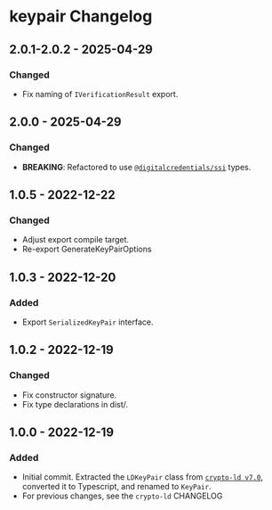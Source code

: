 # keypair Changelog

## 2.0.1-2.0.2 - 2025-04-29
### Changed
- Fix naming of `IVerificationResult` export.

## 2.0.0 - 2025-04-29
### Changed
- **BREAKING**: Refactored to use [`@digitalcredentials/ssi`](https://github.com/digitalcredentials/ssi)
  types.

## 1.0.5 - 2022-12-22
### Changed
- Adjust export compile target.
- Re-export GenerateKeyPairOptions

## 1.0.3 - 2022-12-20
### Added
- Export `SerializedKeyPair` interface.

## 1.0.2 - 2022-12-19
### Changed
- Fix constructor signature.
- Fix type declarations in dist/.

## 1.0.0 - 2022-12-19
### Added
- Initial commit. Extracted the `LDKeyPair` class from [`crypto-ld v7.0`](https://github.com/digitalbazaar/crypto-ld),
  converted it to Typescript, and renamed to `KeyPair`.
- For previous changes, see the `crypto-ld` CHANGELOG

